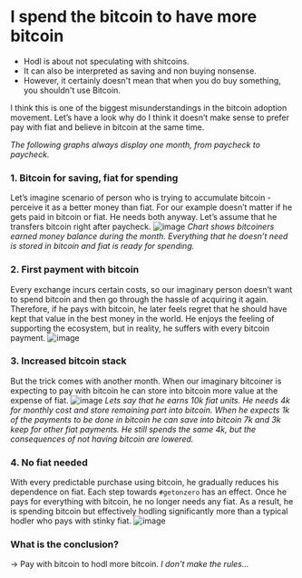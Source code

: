 # I spend the bitcoin to have more bitcoin
- Hodl is about not speculating with shitcoins.
- It can also be interpreted as saving and non buying nonsense.
- However, it certainly doesn't mean that when you do buy something, you shouldn't use Bitcoin.

I think this is one of the biggest misunderstandings in the bitcoin adoption movement. Let’s have a look why do I think it doesn’t make sense to prefer pay with fiat and believe in bitcoin at the same time.

*The following graphs always display one month, from paycheck to paycheck.*

### 1. Bitcoin for saving, fiat for spending
Let’s imagine scenario of person who is trying to accumulate bitcoin - perceive it as a better money than fiat. For our example doesn’t matter if he gets paid in bitcoin or fiat. He needs both anyway. Let’s assume that he transfers bitcoin right after paycheck.
![image](https://github.com/hynek-jina/Hynek/assets/26002916/51291450-510e-4a13-b906-c924e456a5f5)
_Chart shows bitcoiners earned money balance during the month. Everything that he doesn’t need is stored in bitcoin and fiat is ready for spending._

### 2. First payment with bitcoin
Every exchange incurs certain costs, so our imaginary person doesn’t want to spend bitcoin and then go through the hassle of acquiring it again. Therefore, if he pays with bitcoin, he later feels regret that he should have kept that value in the best money in the world. He enjoys the feeling of supporting the ecosystem, but in reality, he suffers with every bitcoin payment.
![image](https://github.com/hynek-jina/Hynek/assets/26002916/194582db-ffd9-4145-8041-527b5efe47bb)

### 3. Increased bitcoin stack
But the trick comes with another month. When our imaginary bitcoiner is expecting to pay with bitcoin he can store into bitcoin more value at the expense of fiat.
![image](https://github.com/hynek-jina/Hynek/assets/26002916/e46307c4-0846-4068-95e9-b59045c01cfe)
_Lets say that he earns 10k fiat units. He needs 4k for monthly cost and store remaining part into bitcoin. When he expects 1k of the payments to be done in bitcoin he can save into bitcoin 7k and 3k keep for other fiat payments. He still spends the same 4k, but the consequences of not having bitcoin are lowered._

### 4. No fiat needed
With every predictable purchase using bitcoin, he gradually reduces his dependence on fiat. Each step towards `#getonzero` has an effect. Once he pays for everything with bitcoin, he no longer needs any fiat. As a result, he is spending bitcoin but effectively hodling significantly more than a typical hodler who pays with stinky fiat.
![image](https://github.com/hynek-jina/Hynek/assets/26002916/fdd6149e-de35-48bf-98dd-a4e97e18ecd6)

### What is the conclusion?
→ Pay with bitcoin to hodl more bitcoin. _I don't make the rules..._
